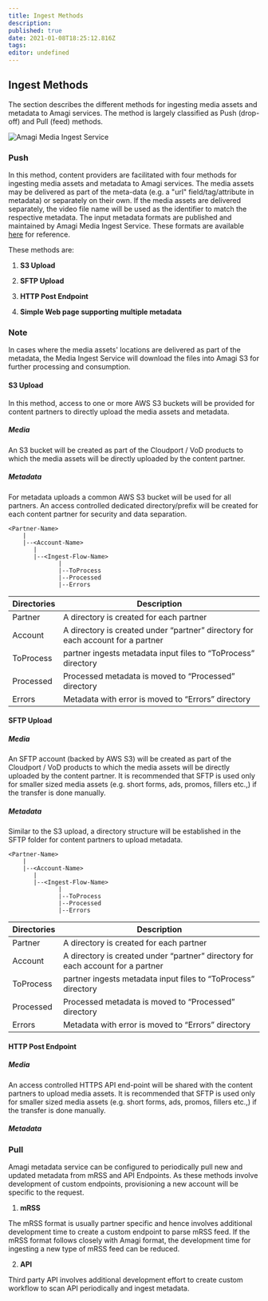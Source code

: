 ```yaml
---
title: Ingest Methods
description: 
published: true
date: 2021-01-08T18:25:12.816Z
tags: 
editor: undefined
---
```


## Ingest Methods

The section describes the different methods for ingesting media assets and metadata to Amagi services. The method is largely classified as Push (drop-off) and Pull (feed) methods.

![Amagi Media Ingest Service](https://vinod-amagi.github.io/amgdoc/metadata/metadata_ingest_svc.png)


### Push

In this method, content providers are facilitated with four methods for ingesting media assets and metadata to Amagi services. The media assets may be delivered as part of the meta-data (e.g. a "url" field/tag/attribute in metadata) or separately on their own. If the media assets are delivered separately, the video file name will be used as the identifier to match the respective metadata. The input metadata formats are published and maintained by Amagi Media Ingest Service. These formats are available [here](https://vinod-amagi.github.io/amgdoc/metadata/ingest) for reference.

These methods are:

1. **S3 Upload**

2. **SFTP Upload**

3. **HTTP Post Endpoint**

4. **Simple Web page supporting multiple metadata**

### Note

In cases where the media assets' locations are delivered as part of the metadata, the Media Ingest Service will download the files into Amagi S3 for further processing and consumption. 

#### S3 Upload

In this method, access to one or more AWS S3 buckets will be provided for content partners to directly upload the media assets and metadata. 

##### Media

An S3 bucket will be created as part of the Cloudport / VoD products to which the media assets will be directly uploaded by the content partner.

##### Metadata

For metadata uploads a common AWS S3 bucket will be used for all partners. An access controlled dedicated directory/prefix will be created for each content partner for security and data separation.

```
<Partner-Name>
    |
    |--<Account-Name>
       |
       |--<Ingest-Flow-Name>
              |
              |--ToProcess
              |--Processed
              |--Errors
```

 | Directories | Description |
 |-------------|-------------|
 |Partner | A directory is created for each partner|
 |Account| A directory is created under “partner” directory for each account for a partner|
 |ToProcess|partner ingests metadata input files to “ToProcess” directory|
 |Processed|Processed metadata is moved to “Processed” directory|
 |Errors|Metadata with error is moved to “Errors” directory|

#### SFTP Upload

##### Media

An SFTP account (backed by AWS S3) will be created as part of the Cloudport / VoD products to which the media assets will be directly uploaded by the content partner. It is recommended that SFTP is used only for smaller sized media assets (e.g. short forms, ads, promos, fillers etc.,) if the transfer is done manually.

##### Metadata

Similar to the S3 upload, a directory structure will be established in the SFTP folder for content partners to upload metadata.

```
<Partner-Name>
    |
    |--<Account-Name>
       |
       |--<Ingest-Flow-Name>
              |
              |--ToProcess
              |--Processed
              |--Errors
```

 | Directories | Description |
 |-------------|-------------|
 |Partner | A directory is created for each partner|
 |Account| A directory is created under “partner” directory for each account for a partner|
 |ToProcess|partner ingests metadata input files to “ToProcess” directory|
 |Processed|Processed metadata is moved to “Processed” directory|
 |Errors|Metadata with error is moved to “Errors” directory|

#### HTTP Post Endpoint

##### Media

An access controlled HTTPS API end-point will be shared with the content partners to upload media assets. It is recommended that SFTP is used only for smaller sized media assets (e.g. short forms, ads, promos, fillers etc.,) if the transfer is done manually.

##### Metadata

### Pull

Amagi metadata service can be configured to periodically pull new and updated metadata from mRSS and API Endpoints. As these methods involve development of custom endpoints, provisioning a new account will be specific to the request.

1. **mRSS**

The mRSS format is usually partner specific and hence involves additional development time to create a custom endpoint to parse mRSS feed. If the mRSS format follows closely with Amagi format, the development time for ingesting a new type of mRSS feed can be reduced.

2. **API**

Third party API involves additional development effort to create custom workflow to scan API periodically and ingest metadata.

